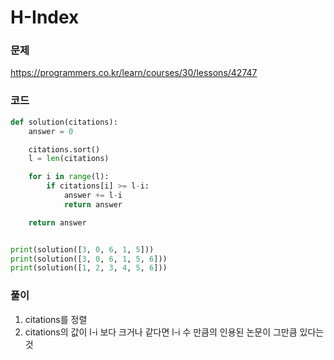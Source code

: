 H-Index
=================================================================

### 문제
https://programmers.co.kr/learn/courses/30/lessons/42747

### 코드

``` python
def solution(citations):
    answer = 0

    citations.sort()
    l = len(citations)

    for i in range(l):
        if citations[i] >= l-i:
            answer += l-i
            return answer

    return answer


print(solution([3, 0, 6, 1, 5]))
print(solution([3, 0, 6, 1, 5, 6]))
print(solution([1, 2, 3, 4, 5, 6]))
```
### 풀이

1. citations를 정렬
2. citations의 값이 l-i 보다 크거나 같다면 l-i 수 만큼의 인용된 논문이 그만큼 있다는 것
